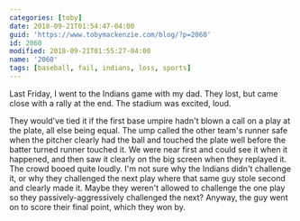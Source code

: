 ```yaml
---
categories: [toby]
date: 2018-09-21T01:54:47-04:00
guid: 'https://www.tobymackenzie.com/blog/?p=2060'
id: 2060
modified: 2018-09-21T01:55:27-04:00
name: '2060'
tags: [baseball, fail, indians, loss, sports]
---
```


Last Friday, I went to the Indians game with my dad.<!--more-->  They lost, but came close with a rally at the end.  The stadium was excited, loud.

They would've tied it if the first base umpire hadn't blown a call on a play at the plate, all else being equal.  The ump called the other team's runner safe when the pitcher clearly had the ball and touched the plate well before the batter turned runner touched it.  We were near first and could see it when it happened, and then saw it clearly on the big screen when they replayed it.  The crowd booed quite loudly.  I'm not sure why the Indians didn't challenge it, or why they challenged the next play where that same guy stole second and clearly made it.  Maybe they weren't allowed to challenge the one play so they passively-aggressively challenged the next?  Anyway, the guy went on to score their final point, which they won by.
